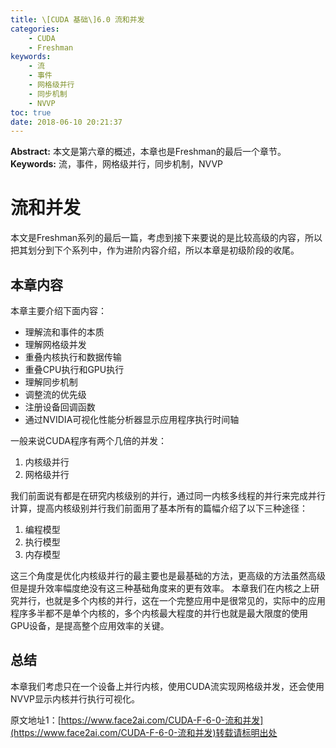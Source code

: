 ```yaml
---
title: \[CUDA 基础\]6.0 流和并发
categories:
    - CUDA
    - Freshman
keywords:
    - 流
    - 事件
    - 网格级并行
    - 同步机制
    - NVVP
toc: true
date: 2018-06-10 20:21:37
---
```


**Abstract:** 本文是第六章的概述，本章也是Freshman的最后一个章节。
**Keywords:** 流，事件，网格级并行，同步机制，NVVP
<!--more-->
# 流和并发
本文是Freshman系列的最后一篇，考虑到接下来要说的是比较高级的内容，所以把其划分到下个系列中，作为进阶内容介绍，所以本章是初级阶段的收尾。
## 本章内容
本章主要介绍下面内容：
- 理解流和事件的本质
- 理解网格级并发
- 重叠内核执行和数据传输
- 重叠CPU执行和GPU执行
- 理解同步机制
- 调整流的优先级
- 注册设备回调函数
- 通过NVIDIA可视化性能分析器显示应用程序执行时间轴

一般来说CUDA程序有两个几倍的并发：
1. 内核级并行
2. 网格级并行

我们前面说有都是在研究内核级别的并行，通过同一内核多线程的并行来完成并行计算，提高内核级别并行我们前面用了基本所有的篇幅介绍了以下三种途径：
1. 编程模型
2. 执行模型
3. 内存模型

这三个角度是优化内核级并行的最主要也是最基础的方法，更高级的方法虽然高级但是提升效率幅度绝没有这三种基础角度来的更有效率。
本章我们在内核之上研究并行，也就是多个内核的并行，这在一个完整应用中是很常见的，实际中的应用程序多半都不是单个内核的，多个内核最大程度的并行也就是最大限度的使用GPU设备，是提高整个应用效率的关键。

## 总结
本章我们考虑只在一个设备上并行内核，使用CUDA流实现网格级并发，还会使用NVVP显示内核并行执行可视化。





原文地址1：[https://www.face2ai.com/CUDA-F-6-0-流和并发](https://www.face2ai.com/CUDA-F-6-0-流和并发)转载请标明出处
